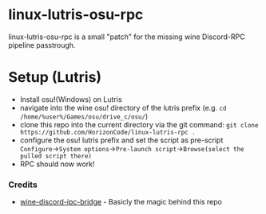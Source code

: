 # linux-lutris-osu-rpc

linux-lutris-osu-rpc is a small "patch" for the missing wine Discord-RPC pipeline passtrough.

# Setup (Lutris)

  - Install osu!(Windows) on Lutris
  - navigate into the wine osu! directory of the lutris prefix (e.g. `cd /home/%user%/Games/osu/drive_c/osu/`)
  - clone this repo into the current directory via the git command: `git clone https://github.com/HorizonCode/linux-lutris-rpc .`
  - configure the osu! lutris prefix and set the script as pre-script `Configure`->`System options`->`Pre-launch script`->`Browse(select the pulled script there)`
  - RPC should now work!

### Credits

* [wine-discord-ipc-bridge](https://github.com/0e4ef622/wine-discord-ipc-bridge) - Basicly the magic behind this repo
